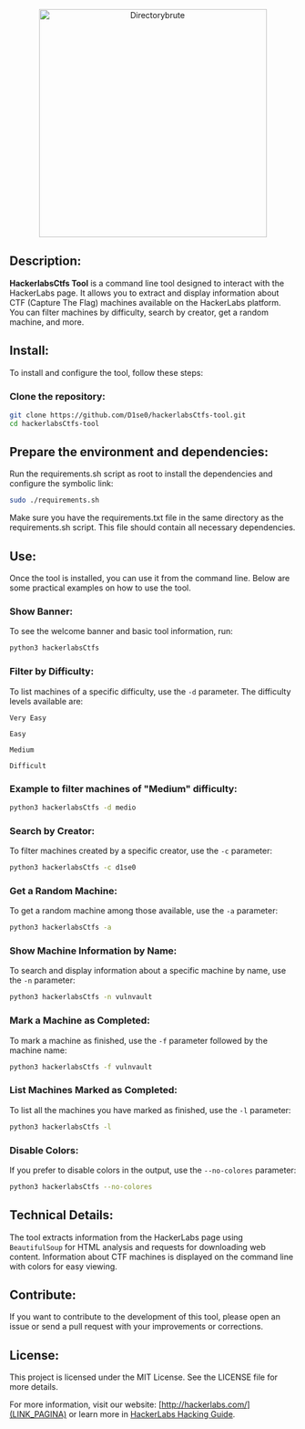<p align="center">
  <img src="https://github.com/user-attachments/assets/25ee94f6-ac12-4134-b5b0-540600ea28f3" alt="Directorybrute" width="400">
</p>

## Description:

**HackerlabsCtfs Tool** is a command line tool designed to interact with the HackerLabs page. It allows you to extract and display information about CTF (Capture The Flag) machines available on the HackerLabs platform. You can filter machines by difficulty, search by creator, get a random machine, and more.

## Install:

To install and configure the tool, follow these steps:

### **Clone the repository:**

```bash
git clone https://github.com/D1se0/hackerlabsCtfs-tool.git
cd hackerlabsCtfs-tool
```

## Prepare the environment and dependencies:

Run the requirements.sh script as root to install the dependencies and configure the symbolic link:

```bash
sudo ./requirements.sh
```

Make sure you have the requirements.txt file in the same directory as the requirements.sh script. This file should contain all necessary dependencies.

## Use:

Once the tool is installed, you can use it from the command line. Below are some practical examples on how to use the tool.

### Show Banner:

To see the welcome banner and basic tool information, run:

```bash
python3 hackerlabsCtfs
```

### Filter by Difficulty:

To list machines of a specific difficulty, use the `-d` parameter. The difficulty levels available are:

`Very Easy`

`Easy`

`Medium`

`Difficult`

### Example to filter machines of "Medium" difficulty:

```bash
python3 hackerlabsCtfs -d medio
```

### Search by Creator:

To filter machines created by a specific creator, use the `-c` parameter:

```bash
python3 hackerlabsCtfs -c d1se0
```

### Get a Random Machine:

To get a random machine among those available, use the `-a` parameter:

```bash
python3 hackerlabsCtfs -a
```

### Show Machine Information by Name:

To search and display information about a specific machine by name, use the `-n` parameter:

```bash
python3 hackerlabsCtfs -n vulnvault
```

### Mark a Machine as Completed:

To mark a machine as finished, use the `-f` parameter followed by the machine name:

```bash
python3 hackerlabsCtfs -f vulnvault
```

### List Machines Marked as Completed:

To list all the machines you have marked as finished, use the `-l` parameter:

```bash
python3 hackerlabsCtfs -l
```

### Disable Colors:

If you prefer to disable colors in the output, use the `--no-colores` parameter:

```bash 
python3 hackerlabsCtfs --no-colores
```

## Technical Details:

The tool extracts information from the HackerLabs page using `BeautifulSoup` for HTML analysis and requests for downloading web content. Information about CTF machines is displayed on the command line with colors for easy viewing.

## Contribute:

If you want to contribute to the development of this tool, please open an issue or send a pull request with your improvements or corrections.

## License:

This project is licensed under the MIT License. See the LICENSE file for more details.

For more information, visit our website: [http://hackerlabs.com/](LINK_PAGINA) or learn more in [HackerLabs Hacking Guide](LINK_PAGINA_GUIA_HACKING).
